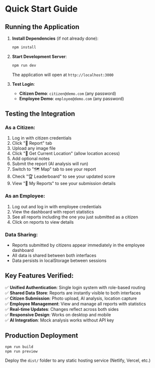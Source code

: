# Quick Start Guide

## Running the Application

1. **Install Dependencies** (if not already done):
   ```bash
   npm install
   ```

2. **Start Development Server**:
   ```bash
   npm run dev
   ```
   The application will open at `http://localhost:3000`

3. **Test Login**:
   - **Citizen Demo**: `citizen@demo.com` (any password)
   - **Employee Demo**: `employee@demo.com` (any password)

## Testing the Integration

### As a Citizen:
1. Log in with citizen credentials
2. Click "📸 Report" tab
3. Upload any image file
4. Click "📍 Get Current Location" (allow location access)
5. Add optional notes
6. Submit the report (AI analysis will run)
7. Switch to "🗺️ Map" tab to see your report
8. Check "🏆 Leaderboard" to see your updated score
9. View "📜 My Reports" to see your submission details

### As an Employee:
1. Log out and log in with employee credentials
2. View the dashboard with report statistics
3. See all reports including the one you just submitted as a citizen
4. Click on reports to view details

### Data Sharing:
- Reports submitted by citizens appear immediately in the employee dashboard
- All data is shared between both interfaces
- Data persists in localStorage between sessions

## Key Features Verified:

✅ **Unified Authentication**: Single login system with role-based routing  
✅ **Shared Data Store**: Reports are instantly visible to both interfaces  
✅ **Citizen Submission**: Photo upload, AI analysis, location capture  
✅ **Employee Management**: View and manage all reports with statistics  
✅ **Real-time Updates**: Changes reflect across both sides  
✅ **Responsive Design**: Works on desktop and mobile  
✅ **AI Integration**: Mock analysis works without API key  

## Production Deployment

```bash
npm run build
npm run preview
```

Deploy the `dist/` folder to any static hosting service (Netlify, Vercel, etc.)
